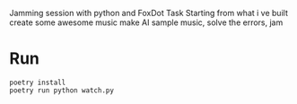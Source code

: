 Jamming session with python and FoxDot
Task
Starting from what i ve built create some awesome music
make AI sample music, solve the errors, jam

# Run
```
poetry install 
poetry run python watch.py
```